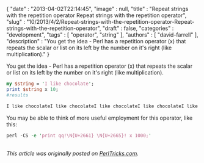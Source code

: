 {
   "date" : "2013-04-02T22:14:45",
   "image" : null,
   "title" : "Repeat strings with the repetition operator Repeat strings with the repetition operator",
   "slug" : "10/2013/4/2/Repeat-strings-with-the-repetition-operator-Repeat-strings-with-the-repetition-operator",
   "draft" : false,
   "categories" : "development",
   "tags" : [
      "operator",
      "string"
   ],
   "authors" : [
      "david-farrell"
   ],
   "description" : "You get the idea - Perl has a repetition operator (x) that repeats the scalar or list on its left by the number on it's right (like multiplication)."
}


You get the idea - Perl has a repetition operator (x) that repeats the scalar or list on its left by the number on it's right (like multiplication).

```perl
my $string = 'I like chocolate';
print $string x 10;
#results

I like chocolateI like chocolateI like chocolateI like chocolateI like chocolateI like chocolateI like chocolateI like chocolateI like chocolateI like chocolate
```

You may be able to think of more useful employment for this operator, like this:

```perl
perl -CS -e 'print qq!\N{U+2661} \N{U+2665}! x 1000;'
```

\
*This article was originally posted on [PerlTricks.com](http://perltricks.com).*
